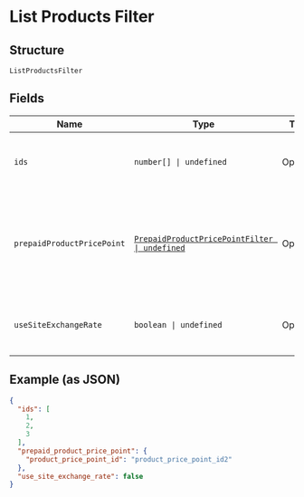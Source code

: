 
# List Products Filter

## Structure

`ListProductsFilter`

## Fields

| Name | Type | Tags | Description |
|  --- | --- | --- | --- |
| `ids` | `number[] \| undefined` | Optional | Allows fetching products with matching id based on provided values. Use in query `filter[ids]=1,2,3`.<br><br>**Constraints**: *Minimum Items*: `1` |
| `prepaidProductPricePoint` | [`PrepaidProductPricePointFilter \| undefined`](../../doc/models/prepaid-product-price-point-filter.md) | Optional | Allows fetching products only if a prepaid product price point is present or not. To use this filter you also have to include the following param in the request `include=prepaid_product_price_point`. Use in query `filter[prepaid_product_price_point][product_price_point_id]=not_null`. |
| `useSiteExchangeRate` | `boolean \| undefined` | Optional | Allows fetching products with matching use_site_exchange_rate based on provided value (refers to default price point). Use in query `filter[use_site_exchange_rate]=true`. |

## Example (as JSON)

```json
{
  "ids": [
    1,
    2,
    3
  ],
  "prepaid_product_price_point": {
    "product_price_point_id": "product_price_point_id2"
  },
  "use_site_exchange_rate": false
}
```

